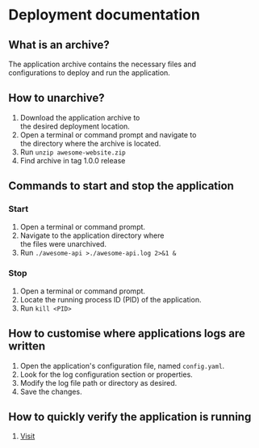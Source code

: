 # Deployment documentation

## What is an archive?

The application archive contains the necessary files and \
configurations to deploy and run the application.

## How to unarchive?

1. Download the application archive to \
the desired deployment location.
2. Open a terminal or command prompt and navigate to \
the directory where the archive is located.
3. Run `unzip awesome-website.zip`
4. Find archive in tag 1.0.0 release

## Commands to start and stop the application

### Start

1. Open a terminal or command prompt.
2. Navigate to the application directory where \
the files were unarchived.
3. Run `./awesome-api >./awesome-api.log 2>&1 &`

### Stop

1. Open a terminal or command prompt.
2. Locate the running process ID (PID) of the application.
3. Run `kill <PID>`

## How to customise where applications logs are written

1. Open the application's configuration file, named `config.yaml`.
2. Look for the log configuration section or properties.
3. Modify the log file path or directory as desired.
4. Save the changes.

## How to quickly verify the application is running

1. [Visit](http://localhost:9999)
